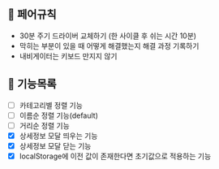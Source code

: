 ## 🫠 페어규칙

- 30분 주기 드라이버 교체하기 (한 사이클 후 쉬는 시간 10분)
- 막히는 부분이 있을 때 어떻게 해결했는지 해결 과정 기록하기
- 내비게이터는 키보드 만지지 않기

## 🐾 기능목록

- [ ] 카테고리별 정렬 기능
- [ ] 이름순 정렬 기능(default)
- [ ] 거리순 정렬 기능
- [x] 상세정보 모달 띄우는 기능
- [x] 상세정보 모달 닫는 기능
- [x] localStorage에 이전 값이 존재한다면 초기값으로 적용하는 기능
